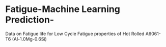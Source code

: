 # Fatigue-Machine Learning Prediction-
Data on Fatigue life for Low Cycle Fatigue properties of Hot Rolled A6061-T6 (Al-1.0Mg-0.6Si) 
